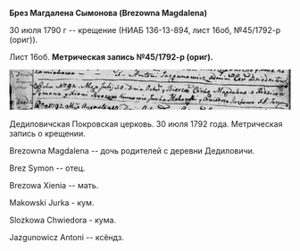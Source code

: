 **Брез Магдалена Сымонова (Brezowna Magdalena)**

30 июля 1790 г -- крещение (НИАБ 136-13-894, лист 16об, №45/1792-р
(ориг)).

Лист 16об. **Метрическая запись №45/1792-р (ориг).**

![](./media/50624121b5f6540e2f82080058a6d9bff1ca53d4.png)

Дедиловичская Покровская церковь. 30 июля 1792 года. Метрическая запись
о крещении.

Brezowna Magdalena -- дочь родителей с деревни Дедиловичи.

Brez Symon -- отец.

Brezowa Xienia -- мать.

Makowski Jurka - кум.

Slozkowa Chwiedora - кума.

Jazgunowicz Antoni -- ксёндз.
